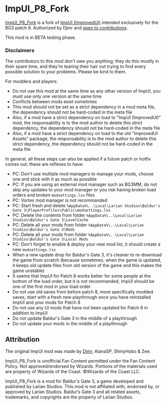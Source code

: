 # ImpUI_P8_Fork
[ImpUI_P8_Fork](https://github.com/valsan-azerty-boi/BG3ImprovedUI) is a fork of [ImpUI (ImprovedUI)](https://github.com/TheRealDjmr/BG3ImprovedUI) intended exclusively for the BG3 patch 8. Authorized by Djmr and [open to contributions](https://github.com/valsan-azerty-boi/BG3ImprovedUI).

This mod is in BETA testing phase.

### Disclaimers
The contributors to this mod don't owe you anything; they do this mostly in their spare time, and they're tearing their hair out trying to find every possible solution to your problems. Please be kind to them.

For modders and players:
- Do not use this mod at the same time as any other version of ImpUI, you must use only one version at the same time
- Conflicts between mods exist sometimes
- This mod should not be set as a strict dependency in a mod meta file, the dependency should not be hard-coded in the meta file
- Also, if a mod have a strict dependency on load to "ImpUI (ImprovedUI)" mod, the responsability is to the mod author to delete this strict dependency, the dependency should not be hard-coded in the meta file
- Also, if a mod have a strict dependency on load to the old "ImprovedUI Assets" package, the responsability is to the mod author to delete this strict dependency, the dependency should not be hard-coded in the meta file

In general, all these steps can also be applied if a future patch or hotfix comes out; these are reflexes to have:
- PC: Don't use multiple mod managers to manage your mods, choose one and stick with it as much as possible
- PC: If you are using an external mod manager such as BG3MM, do not skip any updates to your mod manager or you risk having broken load orders and broken `modsettings.lsx` files
- PC: Vortex mod manager is not recommanded
- PC: Start fresh and delete `%AppData%\..\Local\Larian Studios\Baldur's Gate 3\PlayerProfiles\Public\modsettings.lsx`
- PC: Delete the contents from folder `%AppData%\..\Local\Larian Studios\Baldur's Gate 3\LevelCache`
- PC: Delete all your mods from folder `%AppData%\..\Local\Larian Studios\Baldur's Gate 3\Mods`
- PC: Delete all your mods from folder `%AppData%\..\Local\Larian Studios\Baldur's Gate 3\Local Mods`
- PC: Don't forget to enable & deploy your new mod list, it should create a new `modsettings.lsx`
- When a new update drop for Baldur's Gate 3, it's cleaner to re-download the game from scratch (because sometimes, when the game is updated, it keeps old update files from old version of the game and this makes the game unstable)
- It seems that ImpUI for Patch 8 works better for some people at the bottom of the load order, but it is not recommanded, ImpUI should be one of the first mod in your load order
- Do not use old saves from before patch 8, more specifically modded saves, start with a fresh new playthrough once you have reinstalled ImpUI and your mods for Patch 8
- Do not use any UI mods that have not been updated for Patch 8 in addition to ImpUI
- Do not update Baldur's Gate 3 in the middle of a playthrough
- Do not update your mods in the middle of a playthrough

## Attribution
The original ImpUI mod was made by [Djmr](https://github.com/TheRealDjmr), AlanaSP, ShinyHobo & Zee.

ImpUI_P8_Fork is unofficial Fan Content permitted under the Fan Content Policy. Not approved/endorsed by Wizards. Portions of the materials used are property of Wizards of the Coast. ©Wizards of the Coast LLC.

ImpUI_P8_Fork is a mod for Baldur's Gate 3, a game developed and published by Larian Studios. This mod is not affiliated with, endorsed by, or approved by Larian Studios. Baldur’s Gate 3 and all related assets, trademarks, and copyrights are the property of Larian Studios.

